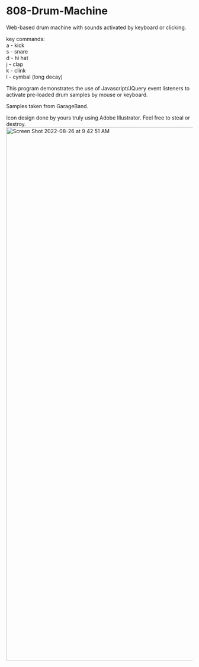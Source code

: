 # 808-Drum-Machine
Web-based drum machine with sounds activated by keyboard or clicking.

key commands:<br>
a - kick<br>
s - snare<br>
d - hi hat<br>
j - clap<br>
k - clink<br>
l - cymbal (long decay)<br>

This program demonstrates the use of Javascript/JQuery event listeners to activate pre-loaded drum samples by mouse or keyboard. 

Samples taken from GarageBand.

Icon design done by yours truly using Adobe Illustrator. Feel free to steal or destroy. <img width="1436" alt="Screen Shot 2022-08-26 at 9 42 51 AM" src="https://user-images.githubusercontent.com/97214702/186942828-b80d2d72-632a-414f-a68f-48f290d1d509.png">
